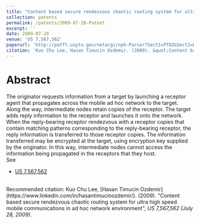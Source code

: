 ```yaml
---
title: "Content based secure rendezvous chaotic routing system for ultra high speed mobile communications in ad hoc network environment"
collection: patents
permalink: /patents/2009-07-28-Patent
excerpt: ''
date: 2009-07-28
venue: 'US 7,567,562'
paperurl: 'http://patft.uspto.gov/netacgi/nph-Parser?Sect1=PTO2&Sect2=HITOFF&p=1&u=%2Fnetahtml%2FPTO%2Fsearch-bool.html&r=1&f=G&l=50&co1=AND&d=PTXT&s1=7,567,562.PN.&OS=PN/7,567,562&RS=PN/7,567,562'
citation: 'Kuo Chu Lee, Hasan Timucin Ozdemir. (2009). &quot;Content based secure rendezvous chaotic routing system for ultra high speed mobile communications in ad hoc network environment&quot;, <i>US 7,567,562 (July 28, 2009)</i>.'
---
```


Abstract
========
The originator requests information from a target by launching a receptor agent that propagates across the mobile ad hoc network to the target. 
Along the way, intermediate nodes retain copies of the receptor. The target adds reply information to the receptor and launches it onto the network. 
When the reply-bearing receptor rendezvous with a receptor copies that contain matching patterns corresponding to the reply-bearing receptor, the reply information is transferred to those receptor copies. 
The information transferred may be encrypted at the target, using encryption key supplied by the originator. 
In this way, intermediate nodes cannot access the information being propagated in the receptors that they host.
<br>
See
- [US 7,567,562](http://patft.uspto.gov/netacgi/nph-Parser?Sect1=PTO2&Sect2=HITOFF&p=1&u=%2Fnetahtml%2FPTO%2Fsearch-bool.html&r=1&f=G&l=50&co1=AND&d=PTXT&s1=7,567,562.PN.&OS=PN/7,567,562&RS=PN/7,567,562)

<br>
Recommended citation: Kuo Chu Lee, [Hasan Timucin Ozdemir](https://www.linkedin.com/in/hasantimucinozdemir/). (2009). "Content based secure rendezvous chaotic routing system for ultra high speed mobile communications in ad hoc network environment", <i>US 7,567,562 (July 28, 2009)</i>. 
